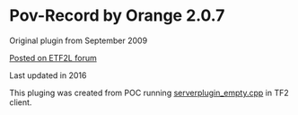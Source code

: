 # Pov-Record by Orange 2.0.7

Original plugin from September 2009

[Posted on ETF2L forum](https://etf2l.org/forum/customise/topic-6647)

Last updated in 2016

This pluging was created from POC running [serverplugin_empty.cpp](https://github.com/TF2-DMB/hl2sdk-tf2/blob/tf2/utils/serverplugin_sample/serverplugin_empty.cpp) in TF2 client.